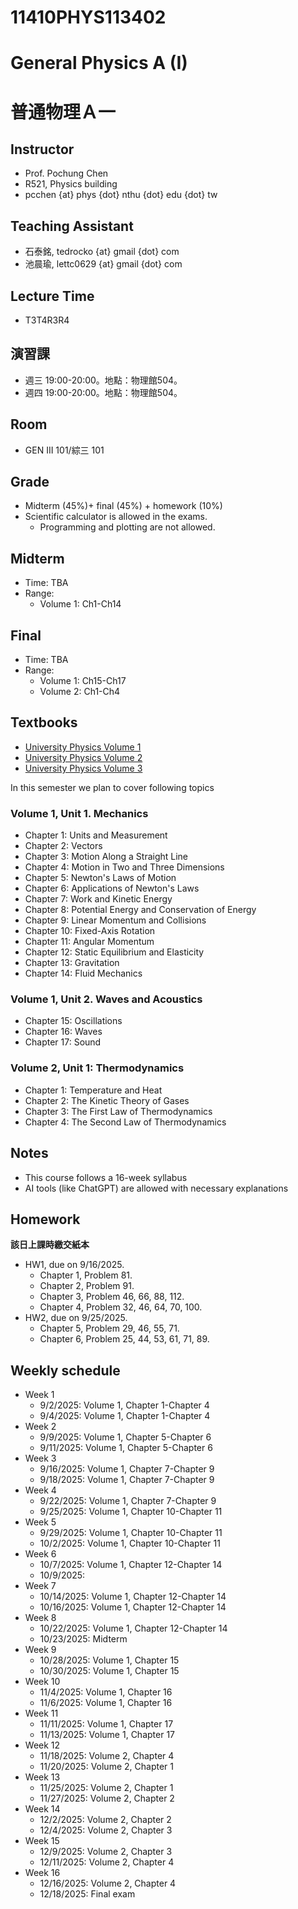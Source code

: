 # 11410PHYS113402
# General Physics A (I)
# 普通物理Ａ一

## Instructor
* Prof. Pochung Chen
* R521, Physics building
* pcchen {at} phys {dot} nthu {dot} edu {dot} tw

## Teaching Assistant
* 石泰銘, tedrocko {at} gmail {dot} com
* 池晨瑜, lettc0629 {at} gmail {dot} com

## Lecture Time
* T3T4R3R4

## 演習課
* 週三 19:00-20:00。地點：物理館504。
* 週四 19:00-20:00。地點：物理館504。

## Room
* GEN III 101/綜三 101

## Grade
* Midterm (45%)+ final (45%) + homework (10%)
* Scientific calculator is allowed in the exams.
  * Programming and plotting are not allowed.

## Midterm
* Time: TBA
* Range:
  * Volume 1: Ch1-Ch14

## Final
* Time: TBA
* Range:
  * Volume 1: Ch15-Ch17
  * Volume 2: Ch1-Ch4

## Textbooks
* [University Physics Volume 1](https://open.umn.edu/opentextbooks/textbooks/university-physics-volume-1)
* [University Physics Volume 2](https://open.umn.edu/opentextbooks/textbooks/university-physics-volume-2)
* [University Physics Volume 3](https://open.umn.edu/opentextbooks/textbooks/university-physics-volume-3)

In this semester we plan to cover following topics

### Volume 1, Unit 1. Mechanics
* Chapter 1: Units and Measurement
* Chapter 2: Vectors
* Chapter 3: Motion Along a Straight Line
* Chapter 4: Motion in Two and Three Dimensions
* Chapter 5: Newton's Laws of Motion
* Chapter 6: Applications of Newton's Laws
* Chapter 7: Work and Kinetic Energy
* Chapter 8: Potential Energy and Conservation of Energy
* Chapter 9: Linear Momentum and Collisions
* Chapter 10: Fixed-Axis Rotation
* Chapter 11: Angular Momentum
* Chapter 12: Static Equilibrium and Elasticity
* Chapter 13: Gravitation
* Chapter 14: Fluid Mechanics

### Volume 1, Unit 2. Waves and Acoustics
* Chapter 15: Oscillations
* Chapter 16: Waves
* Chapter 17: Sound

### Volume 2, Unit 1: Thermodynamics
* Chapter 1: Temperature and Heat
* Chapter 2: The Kinetic Theory of Gases
* Chapter 3: The First Law of Thermodynamics
* Chapter 4: The Second Law of Thermodynamics

## Notes
* This course follows a 16-week syllabus
* AI tools (like ChatGPT) are allowed with necessary explanations

## Homework
**該日上課時繳交紙本**
* HW1, due on 9/16/2025.
  * Chapter 1, Problem 81.
  * Chapter 2, Problem 91.
  * Chapter 3, Problem 46, 66, 88, 112.
  * Chapter 4, Problem 32, 46, 64, 70, 100.
* HW2, due on 9/25/2025.
  * Chapter 5, Problem 29, 46, 55, 71.
  * Chapter 6, Problem 25, 44, 53, 61, 71, 89.

## Weekly schedule
* Week 1
  * 9/2/2025: Volume 1, Chapter 1-Chapter 4
  * 9/4/2025: Volume 1, Chapter 1-Chapter 4
* Week 2
  * 9/9/2025: Volume 1, Chapter 5-Chapter 6
  * 9/11/2025: Volume 1, Chapter 5-Chapter 6
* Week 3
  * 9/16/2025: Volume 1, Chapter 7-Chapter 9
  * 9/18/2025: Volume 1, Chapter 7-Chapter 9
* Week 4
  * 9/22/2025: Volume 1, Chapter 7-Chapter 9
  * 9/25/2025: Volume 1, Chapter 10-Chapter 11
* Week 5
  * 9/29/2025: Volume 1, Chapter 10-Chapter 11
  * 10/2/2025: Volume 1, Chapter 10-Chapter 11
* Week 6
  * 10/7/2025: Volume 1, Chapter 12-Chapter 14
  * 10/9/2025:
* Week 7
  * 10/14/2025: Volume 1, Chapter 12-Chapter 14
  * 10/16/2025: Volume 1, Chapter 12-Chapter 14
* Week 8
  * 10/22/2025: Volume 1, Chapter 12-Chapter 14
  * 10/23/2025: Midterm
* Week 9
  * 10/28/2025: Volume 1, Chapter 15
  * 10/30/2025: Volume 1, Chapter 15
* Week 10
  * 11/4/2025: Volume 1, Chapter 16
  * 11/6/2025: Volume 1, Chapter 16
* Week 11
  * 11/11/2025: Volume 1, Chapter 17
  * 11/13/2025: Volume 1, Chapter 17
* Week 12
  * 11/18/2025: Volume 2, Chapter 4
  * 11/20/2025: Volume 2, Chapter 1
* Week 13
  * 11/25/2025: Volume 2, Chapter 1
  * 11/27/2025: Volume 2, Chapter 2
* Week 14
  * 12/2/2025: Volume 2, Chapter 2
  * 12/4/2025: Volume 2, Chapter 3
* Week 15
  * 12/9/2025: Volume 2, Chapter 3
  * 12/11/2025: Volume 2, Chapter 4
* Week 16
  * 12/16/2025: Volume 2, Chapter 4
  * 12/18/2025: Final exam
